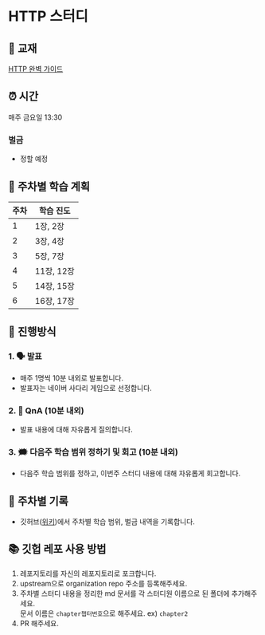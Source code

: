 # HTTP 스터디

## 📘 교재

[HTTP 완벽 가이드](https://www.yes24.com/Product/Goods/15381085)

## ⏰ 시간

매주 금요일 13:30

### 벌금

- 정할 예정

## 📒 주차별 학습 계획

|주차|학습 진도|
|------|---|
|1| 1장, 2장 |
|2| 3장, 4장 |
|3| 5장, 7장 |
|4| 11장, 12장 |
|5| 14장, 15장 |
|6| 16장, 17장 |

## 📖 진행방식

### 1. 🗣️ 발표

- 매주 1명씩 10분 내외로 발표합니다.
- 발표자는 네이버 사다리 게임으로 선정합니다.

### 2. 🤔 QnA (10분 내외)

- 발표 내용에 대해 자유롭게 질의합니다.

### 3. 🗯️ 다음주 학습 범위 정하기 및 회고 (10분 내외)

- 다음주 학습 범위를 정하고, 이번주 스터디 내용에 대해 자유롭게 회고합니다.

## 🧾 주차별 기록

- 깃허브([위키](https://github.com/sujinjwa/HTTP-Study/wiki))에서 주차별 학습 범위, 벌금 내역을 기록합니다.

## 📚 깃헙 레포 사용 방법

1. 레포지토리를 자신의 레포지토리로 포크합니다.
2. upstream으로 organization repo 주소를 등록해주세요.
3. 주차별 스터디 내용을 정리한 md 문서를 각 스터디원 이름으로 된 폴더에 추가해주세요. <br />
   문서 이름은 `chapter챕터번호`으로 해주세요. ex) `chapter2`
4. PR 해주세요. <br/>
